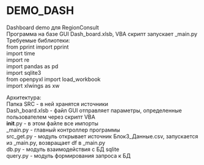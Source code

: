 # DEMO_DASH<br>
Dashboard demo для RegionConsult<br>
Программа на базе GUI Dash_board.xlsb, VBA скрипт запускает _main.py<br>
Требуемые библиотеки:<br>
  from pprint import pprint<br>
  import time<br>
  import re<br>
  import pandas as pd<br>
  import sqlite3<br>
  from openpyxl import load_workbook<br>
  import xlwings as xw<br>

Архитектура:<br>
Папка SRC - в ней хранятся источники<br>
Dash_board.xlsb - файл GUI отправляет параметры, определенные пользователем через скрипт VBA<br>
__init__.py - в этом файле все импорты<br>
_main.py - главный контроллер программы<br>
  src_get.py - модуль открывает источник Блок3_Данные.csv, запускается из _main.py, возвращает df в _main.py<br>
  db.py - модуль взаимодействия с БД sqlite<br>
  query.py - модуль формирования запроса к БД<br>
